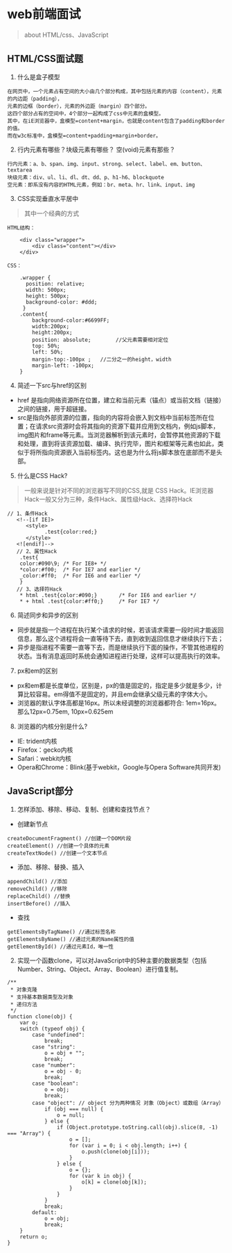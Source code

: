 # web前端面试
> about HTML/css、JavaScript
## HTML/CSS面试题
1. 什么是盒子模型
```
在网页中，一个元素占有空间的大小由几个部分构成，其中包括元素的内容（content），元素的内边距（padding），
元素的边框（border），元素的外边距（margin）四个部分。
这四个部分占有的空间中，4个部分一起构成了css中元素的盒模型。
其中，在iE浏览器中，盒模型=content+margin，也就是content包含了padding和border的值。
而在w3c标准中，盒模型=content+padding+margin+border。
```
2. 行内元素有哪些？块级元素有哪些？ 空(void)元素有那些？
```
行内元素：a、b、span、img、input、strong、select、label、em、button、textarea
块级元素：div、ul、li、dl、dt、dd、p、h1-h6、blockquote
空元素：即系没有内容的HTML元素，例如：br、meta、hr、link、input、img
```
3. CSS实现垂直水平居中
> 其中一个经典的方式
```
HTML结构：

    <div class="wrapper">
        <div class="content"></div>
    </div>    

CSS：

    .wrapper {
      position: relative;
      width: 500px;
      height: 500px;
      background-color: #ddd;
     }
    .content{
        background-color:#6699FF;
        width:200px;
        height:200px;
        position: absolute;        //父元素需要相对定位
        top: 50%;
        left: 50%;
        margin-top:-100px ;   //二分之一的height，width
        margin-left: -100px;
    } 
```
4. 简述一下src与href的区别
- href 是指向网络资源所在位置，建立和当前元素（锚点）或当前文档（链接）之间的链接，用于超链接。
- src是指向外部资源的位置，指向的内容将会嵌入到文档中当前标签所在位置；在请求src资源时会将其指向的资源下载并应用到文档内，例如js脚本，img图片和frame等元素。当浏览器解析到该元素时，会暂停其他资源的下载和处理，直到将该资源加载、编译、执行完毕，图片和框架等元素也如此，类似于将所指向资源嵌入当前标签内。这也是为什么将js脚本放在底部而不是头部。
5. 什么是CSS Hack?
>一般来说是针对不同的浏览器写不同的CSS,就是 CSS Hack。IE浏览器Hack一般又分为三种，条件Hack、属性级Hack、选择符Hack
```
// 1、条件Hack
   <!--[if IE]>
      <style>
            .test{color:red;}
      </style>
   <![endif]-->
   // 2、属性Hack
    .test{
    color:#090\9; /* For IE8+ */
    *color:#f00;  /* For IE7 and earlier */
    _color:#ff0;  /* For IE6 and earlier */
    }
   // 3、选择符Hack
    * html .test{color:#090;}       /* For IE6 and earlier */
    * + html .test{color:#ff0;}     /* For IE7 */
```
6. 简述同步和异步的区别
- 同步就是指一个进程在执行某个请求的时候，若该请求需要一段时间才能返回信息，那么这个进程将会一直等待下去，直到收到返回信息才继续执行下去；
- 异步是指进程不需要一直等下去，而是继续执行下面的操作，不管其他进程的状态。当有消息返回时系统会通知进程进行处理，这样可以提高执行的效率。
7. px和em的区别
- px和em都是长度单位，区别是，px的值是固定的，指定是多少就是多少，计算比较容易。em得值不是固定的，并且em会继承父级元素的字体大小。
- 浏览器的默认字体高都是16px。所以未经调整的浏览器都符合: 1em=16px。那么12px=0.75em, 10px=0.625em
8. 浏览器的内核分别是什么?
- IE: trident内核
- Firefox：gecko内核
- Safari：webkit内核
- Opera和Chrome：Blink(基于webkit，Google与Opera Software共同开发)
## JavaScript部分
1. 怎样添加、移除、移动、复制、创建和查找节点？
- 创建新节点
```
createDocumentFragment() //创建一个DOM片段
createElement() //创建一个具体的元素
createTextNode() //创建一个文本节点
```
- 添加、移除、替换、插入
```
appendChild() //添加
removeChild() //移除
replaceChild() //替换
insertBefore() //插入
```
- 查找
```
getElementsByTagName() //通过标签名称
getElementsByName() //通过元素的Name属性的值
getElementById() //通过元素Id，唯一性
```
2. 实现一个函数clone，可以对JavaScript中的5种主要的数据类型（包括Number、String、Object、Array、Boolean）进行值复制。
```
/**
 * 对象克隆
 * 支持基本数据类型及对象
 * 递归方法
 */
function clone(obj) {
    var o;
    switch (typeof obj) {
        case "undefined":
            break;
        case "string":
            o = obj + "";
            break;
        case "number":
            o = obj - 0;
            break;
        case "boolean":
            o = obj;
            break;
        case "object": // object 分为两种情况 对象（Object）或数组（Array）
            if (obj === null) {
                o = null;
            } else {
                if (Object.prototype.toString.call(obj).slice(8, -1) === "Array") {
                    o = [];
                    for (var i = 0; i < obj.length; i++) {
                        o.push(clone(obj[i]));
                    }
                } else {
                    o = {};
                    for (var k in obj) {
                        o[k] = clone(obj[k]);
                    }
                }
            }
            break;
        default:
            o = obj;
            break;
    }
    return o;
}
```
